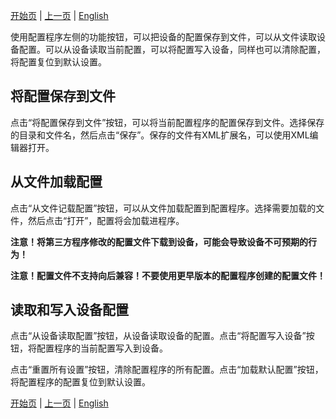 

[开始页](../README.md) | [上一页](../README.md) | [English](../eng/Saving-and-loading-configuration.md)

使用配置程序左侧的功能按钮，可以把设备的配置保存到文件，可以从文件读取设备配置。可以从设备读取当前配置，可以将配置写入设备，同样也可以清除配置，将配置复位到默认设置。

## 将配置保存到文件

点击“将配置保存到文件”按钮，可以将当前配置程序的配置保存到文件。选择保存的目录和文件名，然后点击“保存”。保存的文件有XML扩展名，可以使用XML编辑器打开。

## 从文件加载配置

点击“从文件记载配置”按钮，可以从文件加载配置到配置程序。选择需要加载的文件，然后点击“打开”，配置将会加载进程序。

**注意！将第三方程序修改的配置文件下载到设备，可能会导致设备不可预期的行为！**

**注意！配置文件不支持向后兼容！不要使用更早版本的配置程序创建的配置文件！**

## 读取和写入设备配置

点击“从设备读取配置”按钮，从设备读取设备的配置。点击“将配置写入设备”按钮，将配置程序的当前配置写入到设备。

点击“重置所有设置”按钮，清除配置程序的所有配置。点击“加载默认配置”按钮，将配置程序的配置复位到默认设置。

[开始页](../README.md) | [上一页](../README.md) | [English](../eng/Saving-and-loading-configuration.md)
